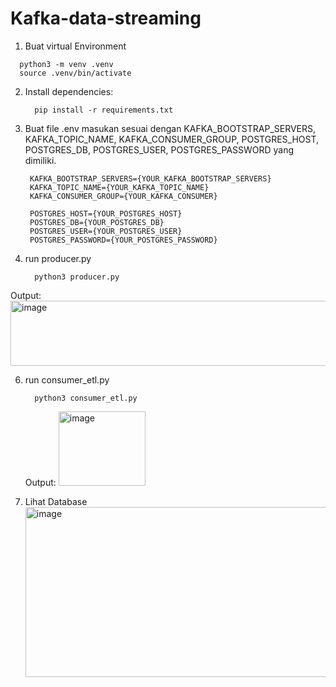 # Kafka-data-streaming
1. Buat virtual Environment
  ```
    python3 -m venv .venv
    source .venv/bin/activate
  ```
2. Install dependencies:
   ```
     pip install -r requirements.txt
   ```  
3. Buat file .env masukan sesuai dengan KAFKA_BOOTSTRAP_SERVERS, KAFKA_TOPIC_NAME, KAFKA_CONSUMER_GROUP, POSTGRES_HOST, POSTGRES_DB, POSTGRES_USER, POSTGRES_PASSWORD yang dimiliki.
   ```
    KAFKA_BOOTSTRAP_SERVERS={YOUR_KAFKA_BOOTSTRAP_SERVERS}
    KAFKA_TOPIC_NAME={YOUR_KAFKA_TOPIC_NAME}
    KAFKA_CONSUMER_GROUP={YOUR_KAFKA_CONSUMER}

    POSTGRES_HOST={YOUR_POSTGRES_HOST}
    POSTGRES_DB={YOUR_POSTGRES_DB}
    POSTGRES_USER={YOUR_POSTGRES_USER}
    POSTGRES_PASSWORD={YOUR_POSTGRES_PASSWORD}
   ```
5. run producer.py
   ```
     python3 producer.py
   ```
  Output:
  <img width="795" height="104" alt="image" src="https://github.com/user-attachments/assets/0f4cc72f-54f8-45c0-8f12-e05a7a972bf6" />

  
6. run consumer_etl.py
   ```
     python3 consumer_etl.py
   ```
   Output:
   <img width="139" height="119" alt="image" src="https://github.com/user-attachments/assets/f492aef7-e650-4eca-a6d1-fca5521a5c21" />

7. Lihat Database
   <img width="809" height="272" alt="image" src="https://github.com/user-attachments/assets/9233a9f2-0d2e-41eb-9aa8-571d429e1bcc" />


